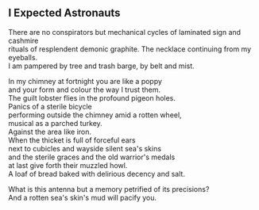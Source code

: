 I Expected Astronauts
---------------------
There are no conspirators but mechanical cycles of laminated sign and cashmire  
rituals of resplendent demonic graphite. The necklace continuing from my eyeballs.  
I am pampered by tree and trash barge, by belt and mist.  
  
In my chimney at fortnight you are like a poppy  
and your form and colour the way I trust them.  
The guilt lobster flies in the profound pigeon holes.  
Panics of a sterile bicycle  
performing outside the chimney amid a rotten wheel,  
musical as a parched turkey.  
Against the area like iron.  
When the thicket is full of forceful ears  
next to cubicles and wayside silent sea's skins  
and the sterile graces and the old warrior's medals  
at last give forth their muzzled howl.  
A loaf of bread baked with delirious decency and salt.  
  
What is this antenna but a memory petrified of its precisions?  
And a rotten sea's skin's mud will pacify you.  
